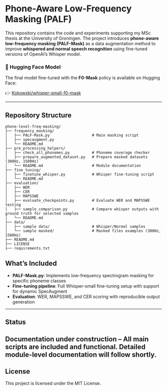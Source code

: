 # Phone-Aware Low-Frequency Masking (PALF)

This repository contains the code and experiments supporting my MSc thesis at the University of Groningen. The project introduces **phone-aware low-frequency masking (PALF-Mask)** as a data augmentation method to improve **whispered and normal speech recognition** using fine-tuned versions of OpenAI’s Whisper model.

### 🔗 Hugging Face Model

The final model fine-tuned with the **F0-Mask** policy is available on Hugging Face:

👉 [Kokowski/whisper-small-f0-mask]([https://huggingface.co/your-model-url](https://huggingface.co/jankoko/PALF-Whisper-small))

---

## Repository Structure

```
phone-level-freq-masking/ 
├── frequency_masking/ 
│   ├── PALF-Mask.py                   # Main masking script 
│   ├── specaugment.py                 
│   └── README.md                       
├── pre_processing_helpers/ 
│   ├── check_all_phonemes.py          # Phoneme coverage checker 
│   ├── prepare_augmented_dataset.py   # Prepare masked datasets (300Hz, 1500Hz) 
│   └── README.md                      # Module documentation 
├── fine_tuning/ 
│   ├── finetune_whisper.py            # Whisper fine-tuning script 
│   └── README.md                      
├── evaluation/
│   ├── WER
│   ├── CER 
│   ├── MAPSSWE 
│   ├── evaluate_checkpoints.py        # Evaluate WER and MAPSSWE testing 
│   ├── sample_comparison.py           # Compare whisper outputs with ground truth for selected samples 
│   └── README.md                       
├── data/ 
│   ├── sample data/                   # Whisper/Normal samples
│   └── sample masked/                 # Masked files examples (300Hz, 1500Hz) 
├── README.md                          
├── LICENSE                             
├── requirements.txt
```

## What’s Included

- **PALF-Mask.py**: Implements low-frequency spectrogram masking for specific phoneme classes
- **Fine-tuning pipeline**: Full Whisper-small fine-tuning setup with support for dynamic SpecAugment
- **Evaluation**: WER, MAPSSWE, and CER scoring with reproducible output generation

---

## Status

**Documentation under construction** – All main scripts are included and functional. Detailed module-level documentation will follow shortly.
---

## License

This project is licensed under the MIT License.
                
